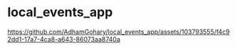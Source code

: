 # local_events_app





https://github.com/AdhamGohary/local_events_app/assets/103793555/f4c92dd1-17a7-4ca8-a643-86073aa8740a

